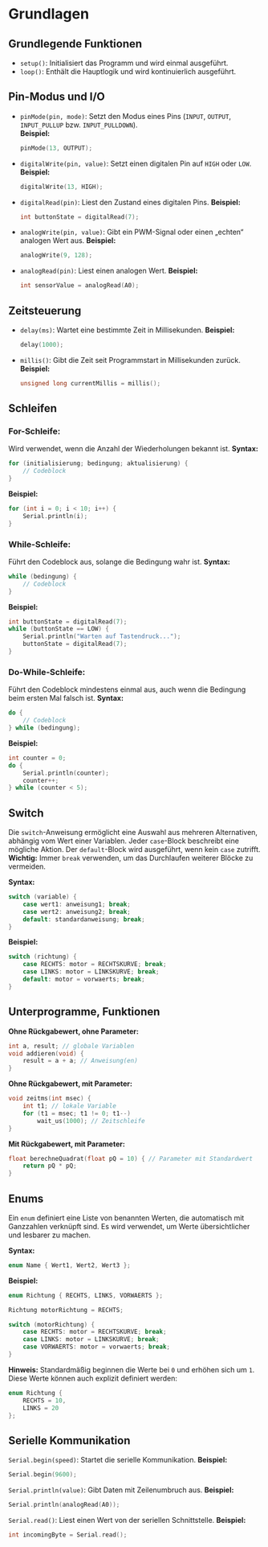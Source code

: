 # Grundlagen

## Grundlegende Funktionen

- `setup()`: Initialisiert das Programm und wird einmal ausgeführt.
- `loop()`: Enthält die Hauptlogik und wird kontinuierlich ausgeführt.

## Pin-Modus und I/O

- `pinMode(pin, mode)`: Setzt den Modus eines Pins (`INPUT`, `OUTPUT`, `INPUT_PULLUP` bzw. `INPUT_PULLDOWN`).  
  **Beispiel:**
  ```cpp
  pinMode(13, OUTPUT);
  ```

- `digitalWrite(pin, value)`: Setzt einen digitalen Pin auf `HIGH` oder `LOW`.
  **Beispiel:**
  ```cpp
  digitalWrite(13, HIGH);
  ```

- `digitalRead(pin)`: Liest den Zustand eines digitalen Pins.
  **Beispiel:**
  ```cpp
  int buttonState = digitalRead(7);
  ```

- `analogWrite(pin, value)`: Gibt ein PWM-Signal oder einen „echten“ analogen Wert aus.
  **Beispiel:**
  ```cpp
  analogWrite(9, 128);
  ```

- `analogRead(pin)`: Liest einen analogen Wert.
  **Beispiel:**
  ```cpp
  int sensorValue = analogRead(A0);
  ```

## Zeitsteuerung

- `delay(ms)`: Wartet eine bestimmte Zeit in Millisekunden.
  **Beispiel:**
  ```cpp
  delay(1000);
  ```

- `millis()`: Gibt die Zeit seit Programmstart in Millisekunden zurück.
  **Beispiel:**
  ```cpp
  unsigned long currentMillis = millis();
  ```

## Schleifen

### **For-Schleife**:
Wird verwendet, wenn die Anzahl der Wiederholungen bekannt ist.
  **Syntax:**
  ```cpp
  for (initialisierung; bedingung; aktualisierung) {
      // Codeblock
  }
  ```
  **Beispiel:**
  ```cpp
  for (int i = 0; i < 10; i++) {
      Serial.println(i);
  }
  ```

### **While-Schleife**: 
Führt den Codeblock aus, solange die Bedingung wahr ist.
  **Syntax:**
  ```cpp
  while (bedingung) {
      // Codeblock
  }
  ```
  **Beispiel:**
  ```cpp
  int buttonState = digitalRead(7);
  while (buttonState == LOW) {
      Serial.println("Warten auf Tastendruck...");
      buttonState = digitalRead(7);
  }
  ```

### **Do-While-Schleife**: 
Führt den Codeblock mindestens einmal aus, auch wenn die Bedingung beim ersten Mal falsch ist.
  **Syntax:**
  ```cpp
  do {
      // Codeblock
  } while (bedingung);
  ```
  **Beispiel:**
  ```cpp
  int counter = 0;
  do {
      Serial.println(counter);
      counter++;
  } while (counter < 5);
  ```

## Switch

Die `switch`-Anweisung ermöglicht eine Auswahl aus mehreren Alternativen, abhängig vom Wert einer Variablen. Jeder `case`-Block beschreibt eine mögliche Aktion. Der `default`-Block wird ausgeführt, wenn kein `case` zutrifft. **Wichtig:** Immer `break` verwenden, um das Durchlaufen weiterer Blöcke zu vermeiden.

**Syntax:**
```cpp
switch (variable) {
    case wert1: anweisung1; break;
    case wert2: anweisung2; break;
    default: standardanweisung; break;
}
```

**Beispiel:**
```cpp
switch (richtung) {
    case RECHTS: motor = RECHTSKURVE; break;
    case LINKS: motor = LINKSKURVE; break;
    default: motor = vorwaerts; break;
}
```

## Unterprogramme, Funktionen

**Ohne Rückgabewert, ohne Parameter:**
  ```cpp
  int a, result; // globale Variablen
  void addieren(void) {
      result = a + a; // Anweisung(en)
  }
  ```

**Ohne Rückgabewert, mit Parameter:**
  ```cpp
  void zeitms(int msec) {
      int t1; // lokale Variable
      for (t1 = msec; t1 != 0; t1--)
          wait_us(1000); // Zeitschleife
  }
  ```

**Mit Rückgabewert, mit Parameter:**
  ```cpp
  float berechneQuadrat(float pQ = 10) { // Parameter mit Standardwert
      return pQ * pQ;
  }
  ```

## Enums

Ein `enum` definiert eine Liste von benannten Werten, die automatisch mit Ganzzahlen verknüpft sind. Es wird verwendet, um Werte übersichtlicher und lesbarer zu machen.

**Syntax:**

```cpp
enum Name { Wert1, Wert2, Wert3 };
```

**Beispiel:**

```cpp
enum Richtung { RECHTS, LINKS, VORWAERTS };

Richtung motorRichtung = RECHTS;

switch (motorRichtung) {
    case RECHTS: motor = RECHTSKURVE; break;
    case LINKS: motor = LINKSKURVE; break;
    case VORWAERTS: motor = vorwaerts; break;
}
```

**Hinweis:** Standardmäßig beginnen die Werte bei `0` und erhöhen sich um `1`. Diese Werte können auch explizit definiert werden:

```cpp
enum Richtung {
    RECHTS = 10,
    LINKS = 20
};
```

## Serielle Kommunikation
`Serial.begin(speed)`: Startet die serielle Kommunikation.
  **Beispiel:**
  ```cpp
  Serial.begin(9600);
  ```

`Serial.println(value)`: Gibt Daten mit Zeilenumbruch aus.
  **Beispiel:**
  ```cpp
  Serial.println(analogRead(A0));
  ```

`Serial.read()`: Liest einen Wert von der seriellen Schnittstelle.
  **Beispiel:**
  ```cpp
  int incomingByte = Serial.read();
  ```


